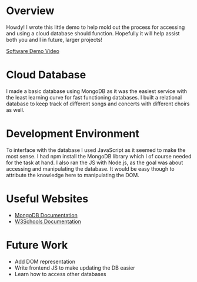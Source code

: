 # Overview

Howdy! I wrote this little demo to help mold out the process for accessing and using a cloud database should function. Hopefully it will help assist both you and I in future, larger projects!

[Software Demo Video](https://youtu.be/sr5JNyjqr1U)

# Cloud Database

I made a basic database using MongoDB as it was the easiest service with the least learning curve for fast functioning databases. I built a relational database to keep track of different songs and concerts with different choirs as well. 

# Development Environment

To interface with the database I used JavaScript as it seemed to make the most sense. I had npm install the MongoDB library which I of course needed for the task at hand. I also ran the JS with Node.js, as the goal was about accessing and manipulating the database. It would be easy though to attribute the knowledge here to manipulating the DOM.

# Useful Websites

- [MongoDB Documentation](https://www.mongodb.com/docs/)
- [W3Schools Documentation](https://www.w3schools.com/mongodb/)

# Future Work

- Add DOM representation
- Write frontend JS to make updating the DB easier
- Learn how to access other databases